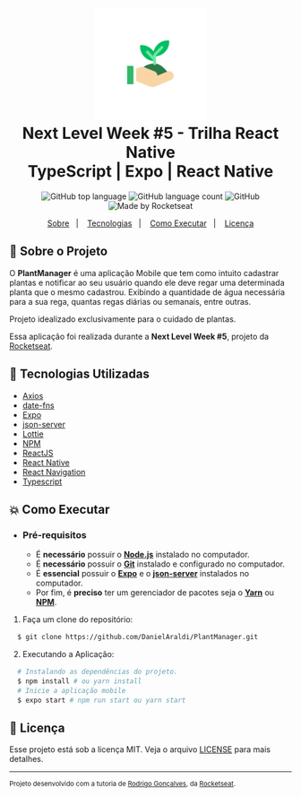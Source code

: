 <h1 align="center">
    <img alt="PlantManager" src=".github/adaptive-icon.png" height="200px" />
    <br>Next Level Week #5 - Trilha React Native<br/>
    TypeScript | Expo | React Native
</h1>

<p align="center">
    <img alt="GitHub top language" src="https://img.shields.io/github/languages/top/DanielAraldi/PlantManager?style=flat-square">
    <img alt="GitHub language count" src="https://img.shields.io/github/languages/count/DanielAraldi/PlantManager?style=flat-square">
    <img alt="GitHub" src="https://img.shields.io/github/license/DanielAraldi/PlantManager?style=flat-square">
    <img alt="Made by Rocketseat" src="https://img.shields.io/badge/made%20by-Rocketseat-%237519C1?style=flat-square"><br/>
</p>

<p align="center">
    <a href="#bookmark-sobre-o-projeto">Sobre</a>&nbsp;&nbsp;&nbsp;|&nbsp;&nbsp;&nbsp;
    <a href="#rocket-tecnologias-utilizadas">Tecnologias</a>&nbsp;&nbsp;&nbsp;|&nbsp;&nbsp;&nbsp;
    <a href="#boom-como-executar">Como Executar</a>&nbsp;&nbsp;&nbsp;|&nbsp;&nbsp;&nbsp;
    <a href="#memo-licença">Licença</a>
</p>

## :bookmark: Sobre o Projeto

O **PlantManager** é uma aplicação Mobile que tem como intuito cadastrar plantas e notificar ao seu usuário quando ele deve regar uma determinada planta que o mesmo cadastrou. Exibindo a quantidade de água necessária para a sua rega, quantas regas diárias ou semanais, entre outras.

Projeto idealizado exclusivamente para o cuidado de plantas.

Essa aplicação foi realizada durante a **Next Level Week #5**, projeto da [Rocketseat](https://rocketseat.com.br/).

## :rocket: Tecnologias Utilizadas

- [Axios](https://axios-http.com/)
- [date-fns](https://date-fns.org/)
- [Expo](https://expo.io/)
- [json-server](https://github.com/typicode/json-server)
- [Lottie](https://lottiefiles.com/)
- [NPM](https://www.npmjs.com/)
- [ReactJS](https://reactjs.org/)
- [React Native](https://reactnative.dev/)
- [React Navigation](https://reactnavigation.org/)
- [Typescript](https://www.typescriptlang.org/)

## :boom: Como Executar

- ### **Pré-requisitos**

  - É **necessário** possuir o **[Node.js](https://nodejs.org/en/)** instalado no computador.
  - É **necessário** possuir o **[Git](https://git-scm.com/)** instalado e configurado no computador.
  - É **essencial** possuir o **[Expo](https://expo.io/)** e o **[json-server](https://github.com/typicode/json-server)** instalados no computador.
  - Por fim, é **preciso** ter um gerenciador de pacotes seja o **[Yarn](https://yarnpkg.com/)** ou **[NPM](https://www.npmjs.com/)**.

1. Faça um clone do repositório:

```sh
  $ git clone https://github.com/DanielAraldi/PlantManager.git
```

2. Executando a Aplicação:

```sh
  # Instalando as dependências do projeto.
  $ npm install # ou yarn install
  # Inicie a aplicação mobile
  $ expo start # npm run start ou yarn start
```

## :memo: Licença

Esse projeto está sob a licença MIT. Veja o arquivo [LICENSE](LICENSE) para mais detalhes.

---

<sup>Projeto desenvolvido com a tutoria de [Rodrigo Gonçalves](https://github.com/rodrigorgtic), da [Rocketseat](https://rocketseat.com.br/).</sup>
